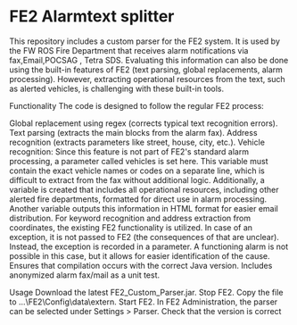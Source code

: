 # FE2 Alarmtext splitter

This repository includes a custom parser for the FE2 system.
It is used by the FW ROS Fire Department that receives alarm notifications via fax,Email,POCSAG , Tetra SDS.
Evaluating this information can also be done using the built-in features of FE2 (text parsing, global replacements, alarm processing).
 However, extracting operational resources from the text, such as alerted vehicles, is challenging with these built-in tools.

Functionality
The code is designed to follow the regular FE2 process:

Global replacement using regex (corrects typical text recognition errors).
Text parsing (extracts the main blocks from the alarm fax).
Address recognition (extracts parameters like street, house, city, etc.).
Vehicle recognition: Since this feature is not part of FE2's standard alarm processing, a parameter called vehicles is set here.
This variable must contain the exact vehicle names or codes on a separate line,
which is difficult to extract from the fax without additional logic.
Additionally, a variable is created that includes all operational resources, including other alerted fire departments, formatted for direct use in alarm processing.
Another variable outputs this information in HTML format for easier email distribution.
For keyword recognition and address extraction from coordinates, the existing FE2 functionality is utilized.
In case of an exception, it is not passed to FE2 (the consequences of that are unclear).
Instead, the exception is recorded in a parameter. A functioning alarm is not possible in this case, but it allows for easier identification of the cause.
Ensures that compilation occurs with the correct Java version.
Includes anonymized alarm fax/mail as a unit test.

Usage
Download the latest FE2_Custom_Parser.jar.
Stop FE2.
Copy the file to ...\FE2\Config\data\extern.
Start FE2.
In FE2 Administration, the parser can be selected under Settings > Parser.
Check that the version is correct